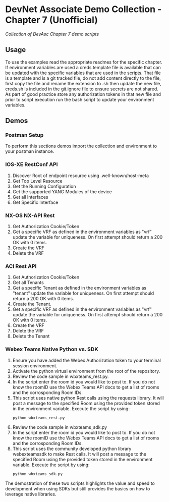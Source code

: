 # DevNet Associate Demo Collection - Chapter 7 (Unofficial)

*Collection of DevAsc Chapter 7 demo scripts*

## Usage

To use the examples read the appropriate readmes for the specific chapter. If environment variables are used a creds.template file is available that can be updated with the specific variables that are used in the scripts. That file is a template and is a git tracked file, do not add content directly to the file, first copy the file and rename the extension to .sh then update the new file, creds.sh is included in the git.ignore file to ensure secrets are not shared. As part of good practice store any authorization tokens in that new file and prior to script execution run the bash script to update your environment variables. 

## Demos
### Postman Setup
To perform this sections demos import the collection and environment to your postman instance.

### IOS-XE RestConf API
1. Discover Root of endpoint resource using .well-known/host-meta
2. Get Top Level Resource
3. Get the Running Configuration
4. Get the supported YANG Modules of the device
5. Get all Interfaces
6. Get Specific Interface

### NX-OS NX-API Rest
1. Get Authorization Cookie/Token
2. Get a specific VRF as defined in the environment variables as "vrf" update the variable for uniqueness. On first attempt should return a 200 OK with 0 items. 
3. Create the VRF
4. Delete the VRF

### ACI Rest API
1. Get Authorization Cookie/Token
2. Get all Tenants
3. Get a specific Tenant as defined in the environment variables as "tenant" update the variable for uniqueness. On first attempt should return a 200 OK with 0 items. 
4. Create the Tenant.
5. Get a specific VRF as defined in the environment variables as "vrf" update the variable for uniqueness. On first attempt should return a 200 OK with 0 items. 
6. Create the VRF
7. Delete the VRF
8. Delete the Tenant

### Webex Teams Native Python vs. SDK
1. Ensure you have added the Webex Authorization token to your terminal session environment.
2. Activate the python virtual environment from the root of the repository.
3. Review the code sample in wbxteams_rest.py. 
4. In the script enter the room id you would like to post to. If you do not know the roomID use the Webex Teams API docs to get a list of rooms and the corrosponding Room IDs.
5. This script uses native python Rest calls using the requests library. It will post a message to the specified Room using the provided token stored in the environment variable. Execute the script by using:
    ```
    python wbxteams_rest.py
    ```
6. Review the code sample in wbxteams_sdk.py
7. In the script enter the room id you would like to post to. If you do not know the roomID use the Webex Teams API docs to get a list of rooms and the corrosponding Room IDs.
8. This script uses the community developed python library webexteamssdk to make Rest calls. It will post a message to the specified Room using the provided token stored in the environment variable. Execute the script by using:
    ```
    python wbxteams_sdk.py
    ```

The demostration of these two scripts highlights the value and speed to development when using SDKs but still provides the basics on how to leverage native libraries.